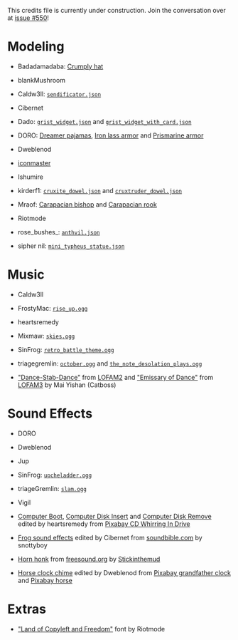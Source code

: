 
This credits file is currently under construction. Join the conversation over at [issue #550](https://github.com/lunar-sway/minestuck/issues/550)!

# Modeling

- Badadamadaba: [Crumply hat](src/main/java/com/mraof/minestuck/client/model/armor/CrumplyHatModel.java)

- blankMushroom

- Caldw3ll: [`sendificator.json`](src/main/resources/assets/minestuck/models/block/sendificator.json)

- Cibernet

- Dado: [`grist_widget.json`](src/main/resources/assets/minestuck/models/block/grist_widget.json)
and [`grist_widget_with_card.json`](src/main/resources/assets/minestuck/models/block/grist_widget_with_card.json)

- DORO: [Dreamer pajamas](src/main/java/com/mraof/minestuck/client/model/armor/DreamerPajamasModel.java),
[Iron lass armor](src/main/resources/assets/minestuck/geo/iron_lass_armor.geo.json)
and [Prismarine armor](src/main/resources/assets/minestuck/geo/prismarine_armor.geo.json)

- Dweblenod

- [iconmaster](https://github.com/iconmaster5326/)

- Ishumire

- kirderf1: [`cruxite_dowel.json`](src/main/resources/assets/minestuck/models/block/cruxite_dowel.json)
and [`cruxtruder_dowel.json`](src/main/resources/assets/minestuck/models/block/cruxtruder_dowel.json)

- Mraof: [Carapacian bishop](src/main/java/com/mraof/minestuck/client/model/entity/BishopModel.java)
and [Carapacian rook](src/main/java/com/mraof/minestuck/client/model/entity/RookModel.java)

- Riotmode

- rose_bushes_: [`anthvil.json`](src/main/resources/assets/minestuck/models/block/anthvil.json)

- sipher nil: [`mini_typheus_statue.json`](src/main/resources/assets/minestuck/models/block/mini_typheus_statue.json)

# Music

- Caldw3ll

- FrostyMac: [`rise_up.ogg`](src/main/resources/assets/minestuck/sounds/music/miscellaneous/rise_up.ogg)

- heartsremedy

- Mixmaw: [`skies.ogg`](src/main/resources/assets/minestuck/sounds/music/lands/skies.ogg)

- SinFrog: [`retro_battle_theme.ogg`](src/main/resources/assets/minestuck/sounds/records/retro_battle_theme.ogg)

- triagegremlin: [`october.ogg`](src/main/resources/assets/minestuck/sounds/music/lands/october.ogg)
and [`the_note_desolation_plays.ogg`](src/main/resources/assets/minestuck/sounds/music/lands/the_note_desolation_plays.ogg)

- ["Dance-Stab-Dance"](src/main/resources/assets/minestuck/sounds/records/dance_stab_dance.ogg) from [LOFAM2](https://unofficialmspafans.bandcamp.com/track/dance-stab-dance)
and ["Emissary of Dance"](src/main/resources/assets/minestuck/sounds/records/emissary_of_dance.ogg) from [LOFAM3](https://unofficialmspafans.bandcamp.com/track/emissary-of-dance) by Mai Yishan (Catboss)

# Sound Effects

- DORO

- Dweblenod

- Jup

- SinFrog: [`upcheladder.ogg`](src/main/resources/assets/minestuck/sounds/random/upcheladder.ogg)

- triageGremlin: [`slam.ogg`](src/main/resources/assets/minestuck/sounds/mob/slam.ogg)

- Vigil

- [Computer Boot](src/main/resources/assets/minestuck/sounds/random/computer_boot.ogg),
[Computer Disk Insert](src/main/resources/assets/minestuck/sounds/random/computer_disk_insert.ogg)
and [Computer Disk Remove](src/main/resources/assets/minestuck/sounds/random/computer_disk_remove.ogg) edited by heartsremedy
from [Pixabay CD Whirring In Drive](https://pixabay.com/sv/sound-effects/cd-whirring-in-drive-26799/)

- [Frog sound effects](src/main/resources/assets/minestuck/sounds/mob/frog/) edited by Cibernet
from [soundbible.com](https://soundbible.com/1336-Frog-Croaking.html) by snottyboy

- [Horn honk](src/main/resources/assets/minestuck/sounds/item/horn_honk.ogg) from [freesound.org](https://freesound.org/people/Stickinthemud/sounds/27882/) by [Stickinthemud](https://freesound.org/people/Stickinthemud/)

- [Horse clock chime](src/main/resources/assets/minestuck/sounds/random/horse_clock_chime.ogg) edited by Dweblenod
from [Pixabay grandfather clock](https://pixabay.com/sound-effects/028122-clock-grandfather-ticks-amp-striking-oncemp3-75316/)
and [Pixabay horse](https://pixabay.com/sound-effects/horse-123780/)

# Extras

- ["Land of Copyleft and Freedom"](src/main/resources/assets/minestuck/font/land_of_copyleft_and_freedom.ttf) font by Riotmode
